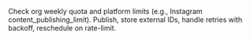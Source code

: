 Check org weekly quota and platform limits (e.g., Instagram content_publishing_limit). Publish, store external IDs, handle retries with backoff, reschedule on rate-limit.
